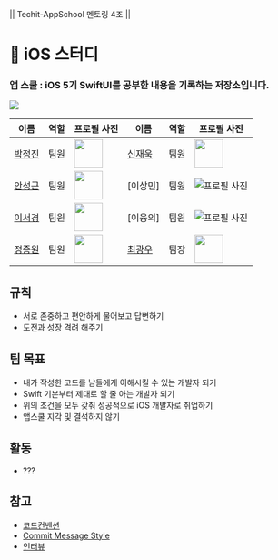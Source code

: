 || Techit-AppSchool 멘토링 4조 ||
# :apple: iOS 스터디

### 앱 스쿨 : iOS 5기 SwiftUI를 공부한 내용을 기록하는 저장소입니다.

![](https://pbs.twimg.com/media/FIMXRJmXwAsLO7N?format=jpg&name=small)


| 이름          | 역할              | 프로필 사진                               | 이름          | 역할              | 프로필 사진                               |
|---------------|-------------------|--------------------------------------------|---------------|-------------------|--------------------------------------------|
| [박정진](https://github.com/canadaprogrammer) | 팀원 | <img src="https://avatars.githubusercontent.com/u/25374253?v=4" width="50" height="50"> | [신재욱](https://github.com/shin-jae-uk) | 팀원 | <img src="https://avatars.githubusercontent.com/u/54437989?v=4" width="50" height="50"> |
| [안성근](https://github.com/mo-si-dev) | 팀원 | <img src="https://avatars.githubusercontent.com/u/72062051?v=4" width="50" height="50"> | [이상민] | 팀원 | ![프로필 사진]() |
| [이서경](https://github.com/seokyung402) | 팀원 | <img src="https://avatars.githubusercontent.com/u/105649543?v=4" width="50" height="50"> | [이융의] | 팀원 | ![프로필 사진]() |
| [정종원](https://github.com/jjwon2149) | 팀원 | <img src="https://avatars.githubusercontent.com/u/45623603?v=4" width="50" height="50"> | [최광우](https://github.com/madcow95) | 팀장 | <img src="https://avatars.githubusercontent.com/u/78129823?v=4" width="50" height="50"> |


## 규칙 
- 서로 존중하고 편안하게 물어보고 답변하기
- 도전과 성장 격려 해주기
  
## 팀 목표
- 내가 작성한 코드를 남들에게 이해시킬 수 있는 개발자 되기
- Swift 기본부터 제대로 할 줄 아는 개발자 되기
- 위의 조건을 모두 갖춰 성공적으로 iOS 개발자로 취업하기
- 앱스쿨 지각 및 결석하지 않기

## 활동
- ???
## 참고
- [코드컨벤션](https://github.com/StyleShare/swift-style-guide)
- [Commit Message Style](https://blog.munilive.com/posts/my-git-commit-guide.html)
- [인터뷰](https://github.com/JeaSungLEE/iOSInterviewquestions?tab=readme-ov-file)
